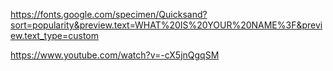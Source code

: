 https://fonts.google.com/specimen/Quicksand?sort=popularity&preview.text=WHAT%20IS%20YOUR%20NAME%3F&preview.text_type=custom

https://www.youtube.com/watch?v=-cX5jnQgqSM